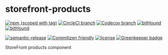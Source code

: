 # storefront-products

[![npm (scoped with tag)](https://img.shields.io/npm/v/@storefront/products.svg?style=flat-square)](https://www.npmjs.com/package/@storefront/products)
[![CircleCI branch](https://img.shields.io/circleci/project/github/groupby/storefront-products/master.svg?style=flat-square)](https://circleci.com/gh/groupby/storefront-products/tree/master)
[![Codecov branch](https://img.shields.io/codecov/c/github/groupby/storefront-products/master.svg?style=flat-square)](https://codecov.io/gh/groupby/storefront-products)
[![bitHound](https://img.shields.io/bithound/code/github/groupby/storefront-products.svg?style=flat-square)](https://www.bithound.io/github/groupby/storefront-products)
[![bitHound](https://img.shields.io/bithound/dependencies/github/groupby/storefront-products.svg?style=flat-square)](https://www.bithound.io/github/groupby/storefront-products)

[![semantic-release](https://img.shields.io/badge/%20%20%F0%9F%93%A6%F0%9F%9A%80-semantic--release-e10079.svg?style=flat-square)](https://github.com/semantic-release/semantic-release)
[![Commitizen friendly](https://img.shields.io/badge/commitizen-friendly-brightgreen.svg?style=flat-square)](http://commitizen.github.io/cz-cli/)
[![license](https://img.shields.io/github/license/mashape/apistatus.svg?style=flat-square)](https://choosealicense.com/licenses/mit/)
[![Greenkeeper badge](https://badges.greenkeeper.io/groupby/storefront-products.svg)](https://greenkeeper.io/)

StoreFront products component
